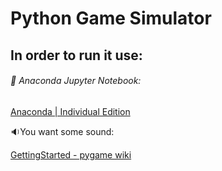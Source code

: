 # Python Game Simulator



## In order to run it use:

###### :notebook: ​Anaconda Jupyter Notebook:

[Anaconda | Individual Edition](https://www.anaconda.com/products/individual)

 :sound:You want some sound:

[GettingStarted - pygame wiki](https://www.pygame.org/wiki/GettingStarted#PygameInstallation)



